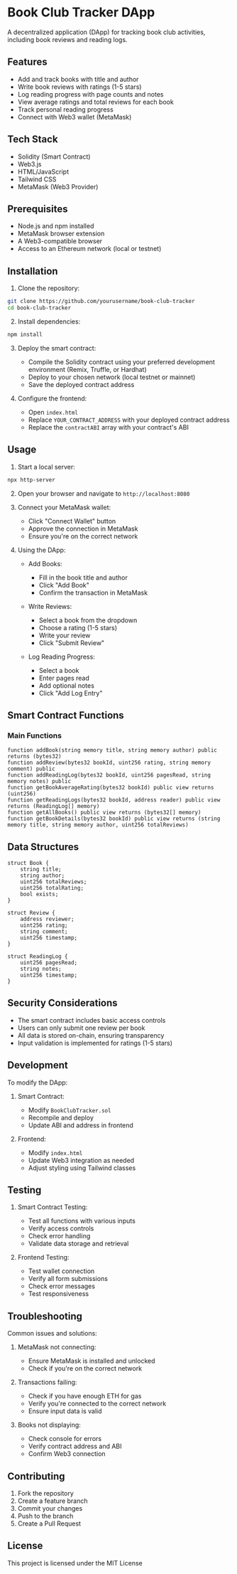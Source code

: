 # Book Club Tracker DApp

A decentralized application (DApp) for tracking book club activities, including book reviews and reading logs.

## Features

- Add and track books with title and author
- Write book reviews with ratings (1-5 stars)
- Log reading progress with page counts and notes
- View average ratings and total reviews for each book
- Track personal reading progress
- Connect with Web3 wallet (MetaMask)

## Tech Stack

- Solidity (Smart Contract)
- Web3.js
- HTML/JavaScript
- Tailwind CSS
- MetaMask (Web3 Provider)

## Prerequisites

- Node.js and npm installed
- MetaMask browser extension
- A Web3-compatible browser
- Access to an Ethereum network (local or testnet)

## Installation

1. Clone the repository:
```bash
git clone https://github.com/yourusername/book-club-tracker
cd book-club-tracker
```

2. Install dependencies:
```bash
npm install
```

3. Deploy the smart contract:
   - Compile the Solidity contract using your preferred development environment (Remix, Truffle, or Hardhat)
   - Deploy to your chosen network (local testnet or mainnet)
   - Save the deployed contract address

4. Configure the frontend:
   - Open `index.html`
   - Replace `YOUR_CONTRACT_ADDRESS` with your deployed contract address
   - Replace the `contractABI` array with your contract's ABI

## Usage

1. Start a local server:
```bash
npx http-server
```

2. Open your browser and navigate to `http://localhost:8080`

3. Connect your MetaMask wallet:
   - Click "Connect Wallet" button
   - Approve the connection in MetaMask
   - Ensure you're on the correct network

4. Using the DApp:
   - Add Books:
     - Fill in the book title and author
     - Click "Add Book"
     - Confirm the transaction in MetaMask
   
   - Write Reviews:
     - Select a book from the dropdown
     - Choose a rating (1-5 stars)
     - Write your review
     - Click "Submit Review"
   
   - Log Reading Progress:
     - Select a book
     - Enter pages read
     - Add optional notes
     - Click "Add Log Entry"

## Smart Contract Functions

### Main Functions

```solidity
function addBook(string memory title, string memory author) public returns (bytes32)
function addReview(bytes32 bookId, uint256 rating, string memory comment) public
function addReadingLog(bytes32 bookId, uint256 pagesRead, string memory notes) public
function getBookAverageRating(bytes32 bookId) public view returns (uint256)
function getReadingLogs(bytes32 bookId, address reader) public view returns (ReadingLog[] memory)
function getAllBooks() public view returns (bytes32[] memory)
function getBookDetails(bytes32 bookId) public view returns (string memory title, string memory author, uint256 totalReviews)
```

## Data Structures

```solidity
struct Book {
    string title;
    string author;
    uint256 totalReviews;
    uint256 totalRating;
    bool exists;
}

struct Review {
    address reviewer;
    uint256 rating;
    string comment;
    uint256 timestamp;
}

struct ReadingLog {
    uint256 pagesRead;
    string notes;
    uint256 timestamp;
}
```

## Security Considerations

- The smart contract includes basic access controls
- Users can only submit one review per book
- All data is stored on-chain, ensuring transparency
- Input validation is implemented for ratings (1-5 stars)

## Development

To modify the DApp:

1. Smart Contract:
   - Modify `BookClubTracker.sol`
   - Recompile and deploy
   - Update ABI and address in frontend

2. Frontend:
   - Modify `index.html`
   - Update Web3 integration as needed
   - Adjust styling using Tailwind classes

## Testing

1. Smart Contract Testing:
   - Test all functions with various inputs
   - Verify access controls
   - Check error handling
   - Validate data storage and retrieval

2. Frontend Testing:
   - Test wallet connection
   - Verify all form submissions
   - Check error messages
   - Test responsiveness

## Troubleshooting

Common issues and solutions:

1. MetaMask not connecting:
   - Ensure MetaMask is installed and unlocked
   - Check if you're on the correct network

2. Transactions failing:
   - Check if you have enough ETH for gas
   - Verify you're connected to the correct network
   - Ensure input data is valid

3. Books not displaying:
   - Check console for errors
   - Verify contract address and ABI
   - Confirm Web3 connection

## Contributing

1. Fork the repository
2. Create a feature branch
3. Commit your changes
4. Push to the branch
5. Create a Pull Request

## License

This project is licensed under the MIT License